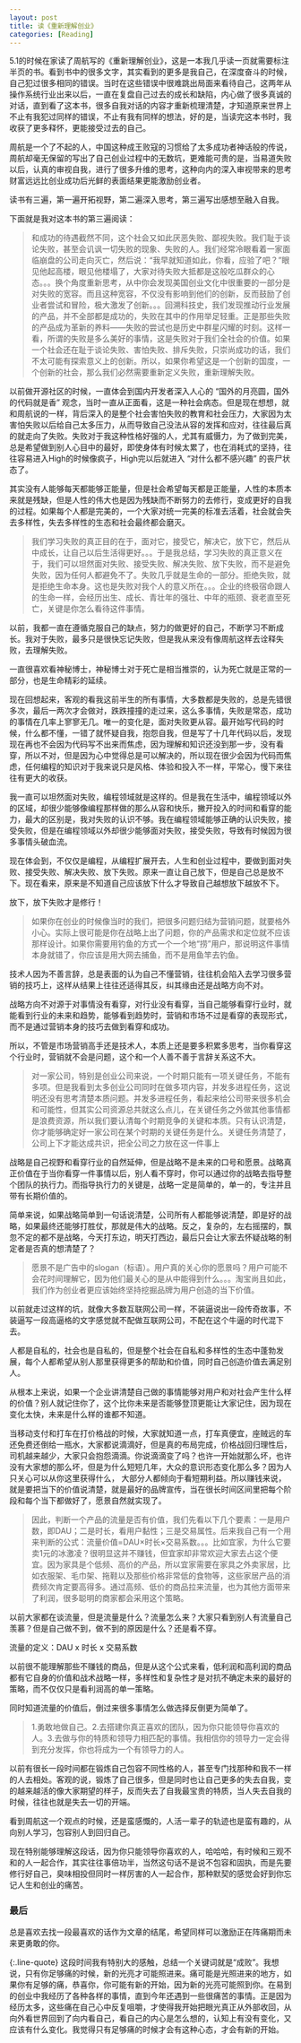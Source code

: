 ```yaml
---
layout: post
title: 读《重新理解创业》
categories: [Reading]
---
```


5.1的时候在家读了周航写的《重新理解创业》，这是一本我几乎读一页就需要标注半页的书。看到书中的很多文字，其实看到的更多是我自己，在深度奋斗的时候，自己犯过很多相同的错误。当时在这些错误中很难跳出局面来看待自己，这两年从操作系统行业出来以后，一直在复盘自己过去的成长和缺陷，内心做了很多真诚的对话，直到看了这本书，很多自我对话的内容才重新梳理清楚，才知道原来世界上不止有我犯过同样的错误，不止有我有同样的想法，好的是，当读完这本书时，我收获了更多释怀，更能接受过去的自己。

周航是一个了不起的人，中国这种成王败寇的习惯给了太多成功者神话般的传说，周航却毫无保留的写出了自己创业过程中的无数坑，更难能可贵的是，当易道失败以后，认真的审视自我，进行了很多升维的思考，这种向内的深入审视带来的思考财富远远比创业成功后光鲜的表面结果更能激励创业者。

读书有三遍，第一遍开拓视野，第二遍深入思考，第三遍写出感想至融入自我。

下面就是我对这本书的第三遍阅读：

> 和成功的待遇截然不同，这个社会又如此厌恶失败、鄙视失败。我们耻于谈论失败，甚至会讥讽一切失败的现象、失败的人。我们经常冷眼看着一家面临崩盘的公司走向灭亡，然后说：“我早就知道如此，你看，应验了吧？”眼见他起高楼，眼见他楼塌了，大家对待失败大抵都是这般吃瓜群众的心态。。。换个角度重新思考，从中你会发现美国创业文化中很重要的一部分是对失败的宽容。而且这种宽容，不仅没有影响到他们的创新，反而鼓励了创业者尝试和冒险，极大激发了创新。。。回溯科技史，我们发现推动行业发展的产品，并不全部都是成功的，失败在其中的作用举足轻重。正是那些失败的产品成为革新的养料——失败的尝试也是历史中群星闪耀的时刻。这样一看，所谓的失败是多么美好的事情，这是失败对于我们全社会的价值。如果一个社会还在耻于谈论失败、害怕失败、排斥失败，只崇尚成功的话，我们不太可能有探索意义上的创新。所以，如果你希望这是一个创新的国度，一个创新的社会，那么我们必然需要重新定义失败，重新理解失败。

以前做开源社区的时候，一直体会到国内开发者深入人心的 “国外的月亮圆，国外的代码就是香” 观念，当时一直从正面看，这是一种社会病态。但是现在想想，就和周航说的一样，背后深入的是整个社会害怕失败的教育和社会压力，大家因为太害怕失败以后给自己太多压力，从而导致自己没法从容的发挥和应对，往往最后真的就走向了失败。失败对于我这种性格好强的人，尤其有威慑力，为了做到完美，总是希望做到别人心目中的最好，即使身体有时候太累了，也在消耗式的坚持，往往容易进入High的时候像疯子，High完以后就进入 “对什么都不感兴趣” 的丧尸状态了。

其实没有人能够每天都能够正能量，但是社会希望每天都是正能量，人性的本质本来就是残缺，但是人性的伟大也是因为残缺而不断努力的去修行，变成更好的自我的过程。如果每个人都是完美的，一个大家对统一完美的标准去活着，社会就会失去多样性，失去多样性的生态和社会最终都会磨灭。

> 我们学习失败的真正目的在于，面对它，接受它，解决它，放下它，然后从中成长，让自己以后生活得更好。。。于是我总结，学习失败的真正意义在于，我们可以坦然面对失败、接受失败、解决失败、放下失败，而不是避免失败，因为任何人都避免不了。失败几乎就是生命的一部分。拒绝失败，就是拒绝生命本身。这也是失败对我个人的意义所在。。。企业的终极宿命跟人的生命一样，会经历出生、成长、青壮年的强壮、中年的瓶颈、衰老直至死亡，关键是你怎么看待这件事情。

以前，我都一直在遵循克服自己的缺点，努力的做更好的自己，不断学习不断成长。我对于失败，最多只是很快忘记失败，但是我从来没有像周航这样去诠释失败，去理解失败。

一直很喜欢看神秘博士，神秘博士对于死亡是相当推崇的，认为死亡就是正常的一部分，也是生命精彩的延续。

现在回想起来，客观的看我这前半生的所有事情，大多数都是失败的，总是先错很多次，最后一两次才会做对，跌跌撞撞的走过来，这么多事情，失败是常态，成功的事情在几率上寥寥无几。唯一的变化是，面对失败更从容。最开始写代码的时候，什么都不懂，一错了就怀疑自我，抱怨自我，但是写了十几年代码以后，发现现在再也不会因为代码写不出来而焦虑，因为理解和知识还没到那一步，没有看穿，所以不对，但是因为心中觉得总是可以解决的，所以现在很少会因为代码而焦虑，任何编程的知识对于我来说只是风格、体验和投入不一样，平常心，慢下来往往有更大的收获。

我一直可以坦然面对失败，编程领域就是这样的。但是我在生活中，编程领域以外的区域，却很少能够像编程那样做的那么从容和快乐，撇开投入的时间和看穿的能力，最大的区别是，我对失败的认识不够。我在编程领域能够正确的认识失败，接受失败，但是在编程领域以外却很少能够面对失败，接受失败，导致有时候因为很多事情头破血流。

现在体会到，不仅仅是编程，从编程扩展开去，人生和创业过程中，要做到面对失败、接受失败、解决失败、放下失败。原来一直让自己放下，但是自己总是放不下。现在看来，原来是不知道自己应该放下什么才导致自己越想放下越放不下。

放下，放下失败才是修行！

> 如果你在创业的时候像当时的我们，把很多问题归结为营销问题，就要格外小心。实际上很可能是你在战略上出了问题，你的产品需求和定位就不应该那样设计。如果你需要用钓鱼的方式一个一个地“捞”用户，那说明这件事情本身就错了，你应该是用大网去捕鱼，而不是用鱼竿去钓鱼。

技术人因为不善言辞，总是表面的认为自己不懂营销，往往机会陷入去学习很多营销的技巧上，这样从结果上往往还适得其反，纠其缘由还是战略方向不对。

战略方向不对源于对事情没有看穿，对行业没有看穿，当自己能够看穿行业时，就能看到行业的未来和趋势，能够看到趋势时，营销和市场不过是看穿的表现形式，而不是通过营销本身的技巧去做到看穿和成功。

所以，不管是市场营销高手还是技术人，本质上还是要多积累多思考，当你看穿这个行业时，营销就不会是问题，这个和一个人善不善于言辞关系这不大。

>对一家公司，特别是创业公司来说，一个时期只能有一项关键任务，不能有多项。但是我看到太多创业公司同时在做多项内容，并发多进程任务，这说明还没有思考清楚本质问题。并发多进程任务，看起来给公司带来很多机会和可能性，但其实公司资源总共就这么点儿，在关键任务之外做其他事情都是浪费资源，所以我们要认清每个时期竞争的关键和本质。只有认识清楚，你才能够确定好一家公司在某个时期的关键任务是什么。关键任务清楚了，公司上下才能达成共识，把全公司之力放在这一件事上

战略是自己视野和看穿行业的自然延伸，但是战略不是未来的口号和愿景。战略真正价值在于当你看穿一件事情以后，别人看不穿时，你可以通过你的战略去指导整个团队的执行力。而指导执行力的关键是，战略一定是简单的，单一的，专注并且带有长期价值的。

简单来说，如果战略简单到一句话说清楚，公司所有人都能够说清楚，即是好的战略，如果最终还能够打胜仗，那就是伟大的战略。反之，复杂的，左右摇摆的，飘忽不定的都不是战略，今天打东边，明天打西边，最后只会让大家去怀疑战略的制定者是否真的想清楚了？

> 愿景不是广告中的slogan（标语）。用户真的关心你的愿景吗？用户可能不会花时间理解它，因为他们最关心的是从中能得到什么。。。淘宝尚且如此，我们作为创业者更应该始终坚持挖掘品牌为用户创造的当下价值。

以前就走过这样的坑，就像大多数互联网公司一样，不装逼说出一段传奇故事，不装逼写一段高逼格的文字感觉就不配做互联网公司，不配在这个牛逼的时代混下去。

人都是自私的，社会也是自私的，但是整个社会在自私和多样性的生态中蓬勃发展，每个人都希望从别人那里获得更多的帮助和价值，同时自己创造价值去满足别人。

从根本上来说，如果一个企业讲清楚自己做的事情能够对用户和对社会产生什么样的价值？别人就记住你了，这个比你未来是否能够登顶更能让大家记住，因为现在变化太快，未来是什么样的谁都不知道。

当移动支付和打车在打价格战的时候，大家就知道一点，打车真便宜，座贼远的车还免费还倒给一瓶水，大家都说滴滴好，但是真的布局完成，价格战回归理性后，司机越来越少，大家只会抱怨滴滴。你说滴滴变了吗？也许一开始就那么坏，也许没有大家想的那么坏，但是为什么短短几年，大众的意识形态变化那么多？因为人只关心可以从你这里获得什么， 大部分人都倾向于看短期利益。所以赚钱来说，就是要把当下的价值说清楚，就是最好的品牌宣传，当在很长时间区间里把每个阶段和每个当下都做好了，愿景自然就实现了。

> 因此，判断一个产品的流量是否有价值，我们先看以下几个要素：一是用户数，即DAU；二是时长，看用户黏性；三是交易属性。后来我自己有一个用来判断的公式：流量价值=DAU×时长×交易系数。。。比如宜家，为什么它要卖1元的冰激凌？很明显这并不赚钱，但宜家却非常欢迎大家去占这个便宜。因为家具是个低频、高价的产品，所以宜家需要在家具之外卖家居，比如衣服架、毛巾架、拖鞋以及那些价格非常低的食物等，这些家居产品的消费频次肯定要高得多。通过高频、低价的商品拉来流量，也为其他方面带来了利润，很多聪明的商家都会采用这个策略。

以前大家都在谈流量，但是流量是什么？流量怎么来？大家只看到别人有流量自己羡慕？但是自己做不到，做不到的原因是什么？还是看不穿。

流量的定义：DAU x 时长 x 交易系数

以前很不能理解那些不赚钱的商品，但是从这个公式来看，低利润和高利润的商品都有它自身的价值和战术战略一样，多样性和复杂性才是对抗不确定未来的最好的策略，而不仅仅只是看利润高的单一策略。

同时知道流量的价值后，倒过来很多事情怎么做选择反倒更为简单了。

>1.勇敢地做自己。2.去搭建你真正喜欢的团队，因为你只能领导你喜欢的人。3.去做与你的特质和领导力相匹配的事情。我相信你的领导力一定会得到充分发挥，你也将成为一个有领导力的人。

以前有很长一段时间都在锻炼自己包容不同性格的人，甚至专门找那种和我不一样的人去相处。客观的说，锻炼了自己很多，但是同时也让自己更多的失去自我，变的越来越活的像大家期望的样子，反而失去了自我最宝贵的特质，当人失去自我的时候，往往也就是失去一切的开端。

看到周航这一个观点的时候，还是蛮感慨的，人活一辈子的轨迹也是蛮有趣的，从向别人学习，包容别人到回归自己。

现在特别能够理解这段话，因为你只能领导你喜欢的人，哈哈哈，有时候和三观不和的人一起合作，其实往往事倍功半，当然这句话不是说不包容和固执，而是先要修行好自己，臭味相投但同时一样厉害的人一起合作，那种默契的感觉会好到你忘记人生和创业的痛苦。

### 最后

总是喜欢去找一段最喜欢的话作为文章的结尾，希望同样可以激励正在阵痛期而未来更勇敢的你。

{:.line-quote}
这段时间我有特别大的感触，总结一个关键词就是“成败”。我想说，只有你足够痛的时候，新的光亮才可能照进来。痛可能是光照进来的地方，如果你有足够的痛，恭喜你，你可能有新的开始，因为新的光亮可能照到你。在易到的创业中我经历了各种各样的事情，直到今年还遇到一些很痛苦的事情。正是因为经历太多，这些痛在自己心中反复咀嚼，才使得我开始把眼光真正从外部收回，从向外看世界回到了向内看自己，看自己的内心是怎么想的，认知上有没有变化，又应该有什么变化。我觉得只有足够痛的时候才会有这种心态，才会有新的开始。
